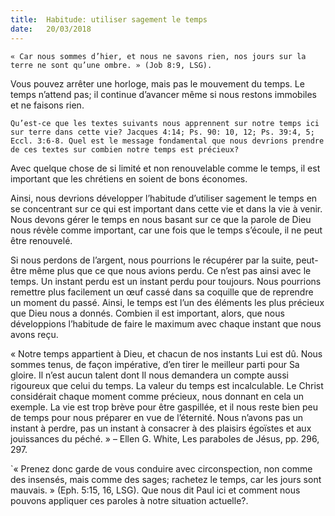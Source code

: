 ```yaml
---
title:  Habitude: utiliser sagement le temps
date:   20/03/2018
---
```


`« Car nous sommes d’hier, et nous ne savons rien, nos jours sur la terre ne sont qu’une ombre. » (Job 8:9, LSG).`

Vous pouvez arrêter une horloge, mais pas le mouvement du temps. Le temps n’attend pas; il continue d’avancer même si nous restons immobiles et ne faisons rien. 

`Qu’est-ce que les textes suivants nous apprennent sur notre temps ici sur terre dans cette vie? Jacques 4:14; Ps. 90: 10, 12; Ps. 39:4, 5; Eccl. 3:6-8. Quel est le message fondamental que nous devrions prendre de ces textes sur combien notre temps est précieux?`

Avec quelque chose de si limité et non renouvelable comme le temps, il est important que les chrétiens en soient de bons économes.

Ainsi, nous devrions développer l’habitude d’utiliser sagement le temps en se concentrant sur ce qui est important dans cette vie et dans la vie à venir. Nous devons gérer le temps en nous basant sur ce que la parole de Dieu nous révèle comme important, car une fois que le temps s’écoule, il ne peut être renouvelé. 

Si nous perdons de l’argent, nous pourrions le récupérer par la suite, peut-être même plus que ce que nous avions perdu. Ce n’est pas ainsi avec le temps. Un instant perdu est un instant perdu pour toujours. Nous pourrions remettre plus facilement un œuf cassé dans sa coquille que de reprendre un moment du passé. Ainsi, le temps est l’un des éléments les plus précieux que Dieu nous a donnés. Combien il est important, alors, que nous développions l’habitude de faire le maximum avec chaque instant que nous avons reçu. 

« Notre temps appartient à Dieu, et chacun de nos instants Lui est dû. Nous sommes tenus, de façon impérative, d’en tirer le meilleur parti pour Sa gloire. Il n’est aucun talent dont Il nous demandera un compte aussi rigoureux que celui du temps. La valeur du temps est incalculable. Le Christ considérait chaque moment comme précieux, nous donnant en cela un exemple. La vie est trop brève pour être gaspillée, et il nous reste bien peu de temps pour nous préparer en vue de l’éternité. Nous n’avons pas un instant à perdre, pas un instant à consacrer à des plaisirs égoïstes et aux jouissances du péché. » – Ellen G. White, Les paraboles de Jésus, pp. 296, 297.

`« Prenez donc garde de vous conduire avec circonspection, non comme des insensés, mais comme des sages; rachetez le temps, car les jours sont mauvais. » (Eph. 5:15, 16, LSG). Que nous dit Paul ici et comment nous pouvons appliquer ces paroles à notre situation actuelle?. 
